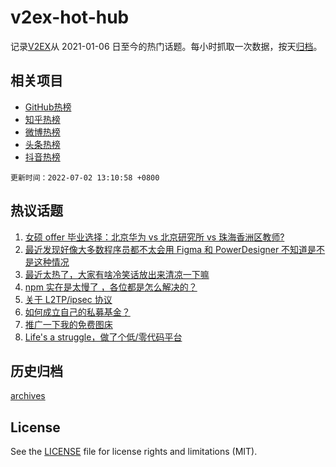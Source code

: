 # v2ex-hot-hub

 记录[V2EX](https://www.v2ex.com/)从 2021-01-06 日至今的热门话题。每小时抓取一次数据，按天[归档](archives)。
 
 ## 相关项目

- [GitHub热榜](https://github.com/snaildev/github-hot-hub)
- [知乎热榜](https://github.com/snaildev/zhihu-hot-hub)
- [微博热榜](https://github.com/snaildev/weibo-hot-hub)
- [头条热榜](https://github.com/snaildev/toutiao-hot-hub)
- [抖音热榜](https://github.com/snaildev/douyin-hot-hub)


 `更新时间：2022-07-02 13:10:58 +0800`

## 热议话题

1. [女硕 offer 毕业选择：北京华为 vs 北京研究所 vs 珠海香洲区教师?](https://www.v2ex.com/t/863549)
1. [最近发现好像大多数程序员都不太会用 Figma 和 PowerDesigner 不知道是不是这种情况](https://www.v2ex.com/t/863510)
1. [最近太热了，大家有啥冷笑话放出来清凉一下嘛](https://www.v2ex.com/t/863460)
1. [npm 实在是太慢了 ，各位都是怎么解决的？](https://www.v2ex.com/t/863478)
1. [关于 L2TP/ipsec 协议](https://www.v2ex.com/t/863447)
1. [如何成立自己的私募基金？](https://www.v2ex.com/t/863554)
1. [推广一下我的免费图床](https://www.v2ex.com/t/863571)
1. [Life's a struggle，做了个低/零代码平台](https://www.v2ex.com/t/863446)

## 历史归档

[archives](archives)

## License

See the [LICENSE](LICENSE) file for license rights and limitations (MIT).
